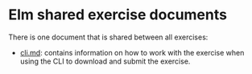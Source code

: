# Elm shared exercise documents

There is one document that is shared between all exercises:

- [cli.md][cli]: contains information on how to work with the exercise when using the CLI to download and submit the exercise.

[cli]: ./cli.md
